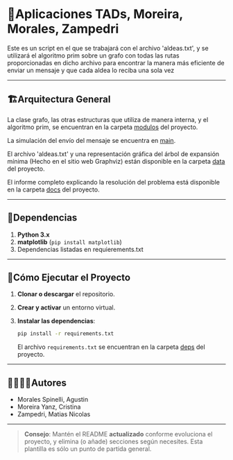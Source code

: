 # 🐍Aplicaciones TADs, Moreira, Morales, Zampedri

Este es un script en el que se trabajará con el archivo 'aldeas.txt', y se utilizará el algoritmo prim sobre un grafo con todas las rutas proporcionadas en dicho archivo para encontrar la manera más eficiente de enviar un mensaje y que cada aldea lo reciba una sola vez

---
## 🏗Arquitectura General

La clase grafo, las otras estructuras que utiliza de manera interna, y el algoritmo prim, se encuentran en la carpeta [modulos](./modulos) del proyecto.

La simulación del envío del mensaje se encuentra en [main](main.py).

El archivo 'aldeas.txt' y una representación gráfica del árbol de expansión mínima (Hecho en el sitio web Graphviz) están disponible en la carpeta [data](./data) del proyecto.

El informe completo explicando la resolución del problema está disponible en la carpeta [docs](./docs) del proyecto.

---
## 📑Dependencias

1. **Python 3.x**
2. **matplotlib** (`pip install matplotlib`)
3. Dependencias listadas en requierements.txt

---
## 🚀Cómo Ejecutar el Proyecto
1. **Clonar o descargar** el repositorio.

2. **Crear y activar** un entorno virtual.

3. **Instalar las dependencias**:
   ```bash
   pip install -r requirements.txt
   ```
   El archivo `requirements.txt` se encuentran en la carpeta [deps](./deps) del proyecto.

---
## 🙎‍♀️🙎‍♂️Autores

- Morales Spinelli, Agustin
- Moreira Yanz, Cristina
- Zampedri, Matias Nicolas

---

> **Consejo**: Mantén el README **actualizado** conforme evoluciona el proyecto, y elimina (o añade) secciones según necesites. Esta plantilla es sólo un punto de partida general.
